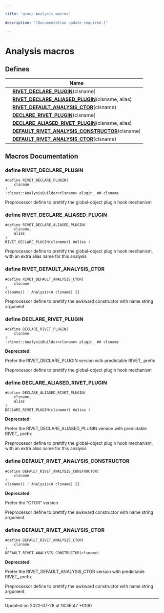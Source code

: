 ```yaml
---

title: 'group Analysis macros'

description: "[Documentation update required.]"

---
```


# Analysis macros



## Defines

|                | Name           |
| -------------- | -------------- |
|  | **[RIVET_DECLARE_PLUGIN](/documentation/code/modules/group__anamacros/#define-rivet-declare-plugin)**(clsname)  |
|  | **[RIVET_DECLARE_ALIASED_PLUGIN](/documentation/code/modules/group__anamacros/#define-rivet-declare-aliased-plugin)**(clsname, alias)  |
|  | **[RIVET_DEFAULT_ANALYSIS_CTOR](/documentation/code/modules/group__anamacros/#define-rivet-default-analysis-ctor)**(clsname)  |
|  | **[DECLARE_RIVET_PLUGIN](/documentation/code/modules/group__anamacros/#define-declare-rivet-plugin)**(clsname)  |
|  | **[DECLARE_ALIASED_RIVET_PLUGIN](/documentation/code/modules/group__anamacros/#define-declare-aliased-rivet-plugin)**(clsname, alias)  |
|  | **[DEFAULT_RIVET_ANALYSIS_CONSTRUCTOR](/documentation/code/modules/group__anamacros/#define-default-rivet-analysis-constructor)**(clsname)  |
|  | **[DEFAULT_RIVET_ANALYSIS_CTOR](/documentation/code/modules/group__anamacros/#define-default-rivet-analysis-ctor)**(clsname)  |




## Macros Documentation

### define RIVET_DECLARE_PLUGIN

```
#define RIVET_DECLARE_PLUGIN(
    clsname
)
::Rivet::AnalysisBuilder<clsname> plugin_ ## clsname
```


Preprocessor define to prettify the global-object plugin hook mechanism 


### define RIVET_DECLARE_ALIASED_PLUGIN

```
#define RIVET_DECLARE_ALIASED_PLUGIN(
    clsname,
    alias
)
RIVET_DECLARE_PLUGIN(clsname)( #alias )
```


Preprocessor define to prettify the global-object plugin hook mechanism, with an extra alias name for this analysis 


### define RIVET_DEFAULT_ANALYSIS_CTOR

```
#define RIVET_DEFAULT_ANALYSIS_CTOR(
    clsname
)
clsname() : Analysis(# clsname) {}
```


Preprocessor define to prettify the awkward constructor with name string argument 


### define DECLARE_RIVET_PLUGIN

```
#define DECLARE_RIVET_PLUGIN(
    clsname
)
::Rivet::AnalysisBuilder<clsname> plugin_ ## clsname
```


**Deprecated**: 

Prefer the RIVET_DECLARE_PLUGIN version with predictable RIVET_ prefix 

Preprocessor define to prettify the global-object plugin hook mechanism


### define DECLARE_ALIASED_RIVET_PLUGIN

```
#define DECLARE_ALIASED_RIVET_PLUGIN(
    clsname,
    alias
)
DECLARE_RIVET_PLUGIN(clsname)( #alias )
```


**Deprecated**: 

Prefer the RIVET_DECLARE_ALIASED_PLUGIN version with predictable RIVET_ prefix 

Preprocessor define to prettify the global-object plugin hook mechanism, with an extra alias name for this analysis


### define DEFAULT_RIVET_ANALYSIS_CONSTRUCTOR

```
#define DEFAULT_RIVET_ANALYSIS_CONSTRUCTOR(
    clsname
)
clsname() : Analysis(# clsname) {}
```


**Deprecated**: 

Prefer the "CTOR" version 

Preprocessor define to prettify the awkward constructor with name string argument


### define DEFAULT_RIVET_ANALYSIS_CTOR

```
#define DEFAULT_RIVET_ANALYSIS_CTOR(
    clsname
)
DEFAULT_RIVET_ANALYSIS_CONSTRUCTOR(clsname)
```


**Deprecated**: 

Prefer the RIVET_DEFAULT_ANALYSIS_CTOR version with predictable RIVET_ prefix 

Preprocessor define to prettify the awkward constructor with name string argument




-------------------------------

Updated on 2022-07-28 at 18:36:47 +0100
